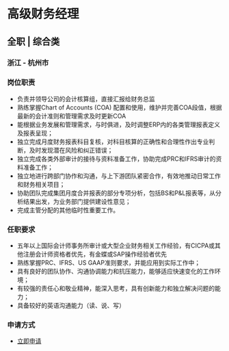 
# 高级财务经理
## 全职  |  综合类
### 浙江 - 杭州市

### 岗位职责
- 负责并领导公司的会计核算组，直接汇报给财务总监
- 熟练掌握Chart of Accounts (COA) 配置和使用，维护并完善COA段值，根据最新的会计准则和管理需求及时更新COA
- 能根据业务发展和管理需求，与时俱进，及时调整ERP内的各类管理报表定义及报表呈现；
- 独立完成月度财务报表科目复核，对科目核算的正确性和合理性作出专业判断，及时发现潜在风险和纠正错误；
- 独立完成各类外部审计的接待与资料准备工作，协助完成PRC和IFRS审计的资料准备工作；
- 独立地进行跨部门协作和沟通，与上下游团队紧密合作，有效地推动日常工作和财务相关项目；
- 协助团队完成集团月度合并报表的部分专项分析，包括BS和P&amp;L报表等，从分析结果出发，为业务部门提供建设性意见；
- 完成主管分配的其他临时性重要工作。
### 任职要求
- 五年以上国际会计师事务所审计或大型企业财务相关工作经验，有CICPA或其他注册会计师资格者优先，有金蝶或SAP操作经验者优先
- 熟练掌握PRC、IFRS、US GAAP准则要求，并能应用到实际工作中；
- 具有良好的团队协作、沟通协调能力和抗压能力，能够适应快速变化的工作环境；
- 有较强的责任心和敬业精神，能深入思考，具有创新能力和独立解决问题的能力；
- 具备较好的英语沟通能力（读、说、写）
### 申请方式
- <a href="mailto:hr@tuya.com?subject=求职简历-高级财务经理-来自GitHub">立即申请</a>